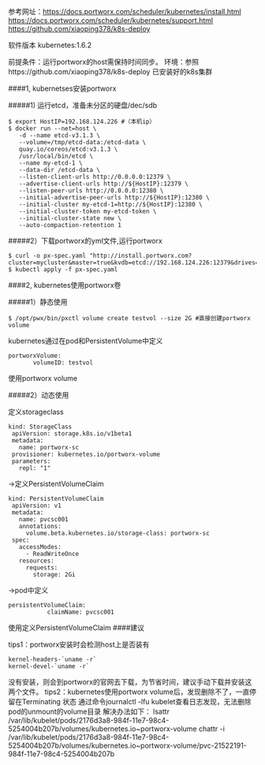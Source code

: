 参考网址：https://docs.portworx.com/scheduler/kubernetes/install.html
https://docs.portworx.com/scheduler/kubernetes/support.html
https://github.com/xiaoping378/k8s-deploy

软件版本
kubernetes:1.6.2

前提条件：运行portworx的host需保持时间同步。
环境：参照https://github.com/xiaoping378/k8s-deploy
已安装好的k8s集群

####1, kubernetses安装portworx

#####1) 运行etcd，准备未分区的硬盘/dec/sdb
```
$ export HostIP=192.168.124.226 #（本机ip）
$ docker run --net=host \
   -d --name etcd-v3.1.3 \
   --volume=/tmp/etcd-data:/etcd-data \
   quay.io/coreos/etcd:v3.1.3 \
   /usr/local/bin/etcd \
   --name my-etcd-1 \
   --data-dir /etcd-data \
   --listen-client-urls http://0.0.0.0:12379 \
   --advertise-client-urls http://${HostIP}:12379 \
   --listen-peer-urls http://0.0.0.0:12380 \
   --initial-advertise-peer-urls http://${HostIP}:12380 \
   --initial-cluster my-etcd-1=http://${HostIP}:12380 \
   --initial-cluster-token my-etcd-token \
   --initial-cluster-state new \
   --auto-compaction-retention 1
```

#####2）下载portworx的yml文件,运行portworx
```
$ curl -o px-spec.yaml "http://install.portworx.com?cluster=mycluster&master=true&kvdb=etcd://192.168.124.226:12379&drives=/dev/sdb"
$ kubectl apply -f px-spec.yaml
```

####2, kubernetes使用portworx卷

#####1）静态使用
```
$ /opt/pwx/bin/pxctl volume create testvol --size 2G #直接创建portworx volume
```
kubernetes通过在pod和PersistentVolume中定义
```
portworxVolume:
       volumeID: testvol
```
使用portworx volume

#####2）动态使用

定义storageclass
```
kind: StorageClass
 apiVersion: storage.k8s.io/v1beta1
 metadata:
   name: portworx-sc
 provisioner: kubernetes.io/portworx-volume
 parameters:
   repl: "1"
```
->定义PersistentVolumeClaim
```
kind: PersistentVolumeClaim
 apiVersion: v1
 metadata:
   name: pvcsc001
   annotations:
     volume.beta.kubernetes.io/storage-class: portworx-sc
 spec:
   accessModes:
     - ReadWriteOnce
   resources:
     requests:
       storage: 2Gi
```
->pod中定义
```
persistentVolumeClaim:
           claimName: pvcsc001
```
使用定义PersistentVolumeClaim
####建议

tips1：portworx安装时会检测host上是否装有
```
kernel-headers-`uname -r`
kernel-devel-`uname -r`
```
没有安装，则会到portworx的官网去下载，为节省时间，建议手动下载并安装这两个文件。
tips2：kubernetes使用portworx volume后，发现删除不了，一直停留在Terminating 状态
通过命令journalctl -lfu kubelet查看日志发现，无法删除pod的unmount的volume目录
解决办法如下：
lsattr /var/lib/kubelet/pods/2176d3a8-984f-11e7-98c4-5254004b207b/volumes/kubernetes.io~portworx-volume
chattr -i /var/lib/kubelet/pods/2176d3a8-984f-11e7-98c4-5254004b207b/volumes/kubernetes.io~portworx-volume/pvc-21522191-984f-11e7-98c4-5254004b207b
